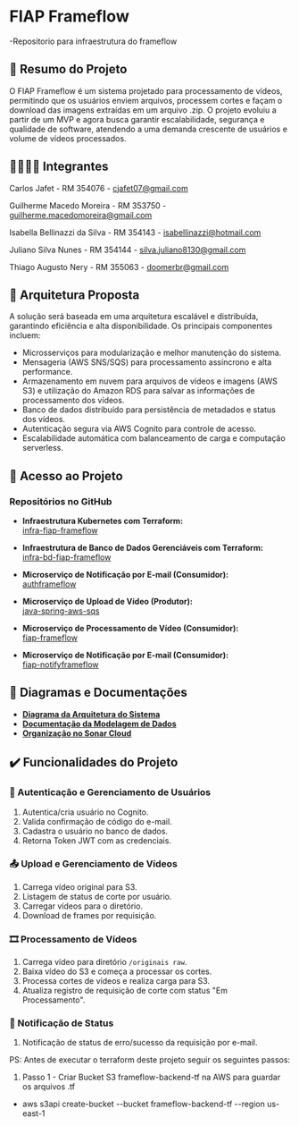 
# FIAP Frameflow
-Repositorio para infraestrutura do frameflow

## 📄 Resumo do Projeto
O FIAP Frameflow é um sistema projetado para processamento de vídeos, permitindo que os usuários enviem arquivos, processem cortes e façam o download das imagens extraídas em um arquivo .zip. O projeto evoluiu a partir de um MVP e agora busca garantir escalabilidade, segurança e qualidade de software, atendendo a uma demanda crescente de usuários e volume de vídeos processados.

## 👨‍🔧👩‍🔧 Integrantes
Carlos Jafet - RM 354076 - cjafet07@gmail.com

Guilherme Macedo Moreira - RM 353750 - guilherme.macedomoreira@gmail.com

Isabella Bellinazzi da Silva - RM 354143 - isabellinazzi@hotmail.com

Juliano Silva Nunes - RM 354144 - silva.juliano8130@gmail.com

Thiago Augusto Nery - RM 355063 - doomerbr@gmail.com

## 🔨 Arquitetura Proposta
A solução será baseada em uma arquitetura escalável e distribuída, garantindo eficiência e alta disponibilidade. Os principais componentes incluem:
- Microsserviços para modularização e melhor manutenção do sistema.
- Mensageria (AWS SNS/SQS) para processamento assíncrono e alta performance.
- Armazenamento em nuvem para arquivos de vídeos e imagens (AWS S3) e utilização do Amazon RDS para salvar as informações de processamento dos vídeos.
- Banco de dados distribuído para persistência de metadados e status dos vídeos.
- Autenticação segura via AWS Cognito para controle de acesso.
- Escalabilidade automática com balanceamento de carga e computação serverless.

## 📁 Acesso ao Projeto

### Repositórios no GitHub

- **Infraestrutura Kubernetes com Terraform:**  
  [infra-fiap-frameflow](https://github.com/GuiMM/infra-fiap-frameflow)

- **Infraestrutura de Banco de Dados Gerenciáveis com Terraform:**  
  [infra-bd-fiap-frameflow](https://github.com/GuiMM/infra-bd-fiap-frameflow)

- **Microserviço de Notificação por E-mail (Consumidor):**  
  [authframeflow](https://github.com/julianoBeerg/fiap-authframeflow)
  
- **Microserviço de Upload de Vídeo (Produtor):**  
  [java-spring-aws-sqs](https://github.com/cjafet/java-spring-aws-sqs)

- **Microserviço de Processamento de Vídeo (Consumidor):**  
  [fiap-frameflow](https://github.com/Tnery81/fiap-frameflow)

- **Microserviço de Notificação por E-mail (Consumidor):**  
  [fiap-notifyframeflow](https://github.com/julianoBeerg/fiap-notifyframeflow)

## 📐 Diagramas e Documentações

- [**Diagrama da Arquitetura do Sistema**](https://drive.google.com/file/d/1tmwsMudqYLGj0Bk0klof8fA4hw1KPFEX/view?usp=sharing)
- [**Documentação da Modelagem de Dados**](https://docs.google.com/document/d/1saqkl32ulXfilE4y4Ay43t4JogHs1P7lekVda9JkCkM/edit?usp=sharing)
- [**Organização no Sonar Cloud**](https://sonarcloud.io/projects)

## ✔️ Funcionalidades do Projeto

### 🔑 Autenticação e Gerenciamento de Usuários
1. Autentica/cria usuário no Cognito.
2. Valida confirmação de código do e-mail.
3. Cadastra o usuário no banco de dados.
4. Retorna Token JWT com as credenciais.

### 📤 Upload e Gerenciamento de Vídeos
1. Carrega vídeo original para S3.
2. Listagem de status de corte por usuário.
3. Carregar vídeos para o diretório.
4. Download de frames por requisição.

### 🎞️ Processamento de Vídeos
1. Carrega vídeo para diretório `/originais raw`.
2. Baixa vídeo do S3 e começa a processar os cortes.
3. Processa cortes de vídeos e realiza carga para S3.
4. Atualiza registro de requisição de corte com status "Em Processamento".

### 📩 Notificação de Status
1. Notificação de status de erro/sucesso da requisição por e-mail.

PS: Antes de executar o terraform deste projeto seguir os seguintes passos:
1. Passo 1 - Criar Bucket S3 frameflow-backend-tf na AWS para guardar os arquivos .tf
 - aws s3api create-bucket --bucket frameflow-backend-tf --region us-east-1
